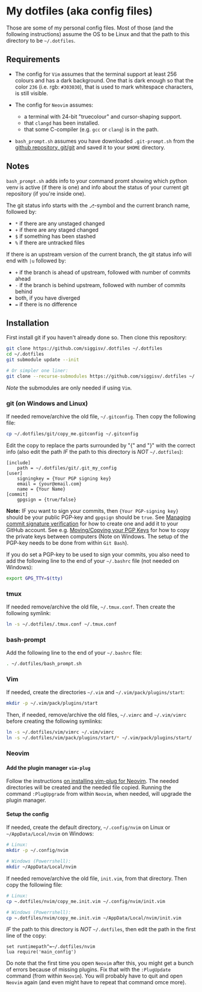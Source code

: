 # My dotfiles (aka config files)

Those are some of my personal config files. Most of those (and the following
instructions) assume the OS to be Linux and that the path to this directory to
be `~/.dotfiles`.

## Requirements

- The config for `Vim` assumes that the terminal support at least 256 colours
  and has a dark background. One that is dark enough so that the color `236`
  (i.e. rgb: `#303030`), that is used to mark whitespace characters, is still
  visible.
- The config for `Neovim` assumes:
  - a terminal with 24-bit "truecolour" and cursor-shaping support.
  - that `clangd` has been installed.
  - that some C-compiler (e.g. `gcc` or `clang`) is in the path.

- `bash_prompt.sh` assumes you have downloaded `.git-prompt.sh` from the
  [github repository,
  git/git](https://raw.githubusercontent.com/git/git/master/contrib/completion/git-prompt.sh)
  and saved it to your `$HOME` directory.

## Notes

`bash_prompt.sh` adds info to your command promt showing which python venv is
active (if there is one) and info about the status of your current git
repository (if you're inside one).

The git status info starts with the `⎇`-symbol and the current branch name,
followed by:

- `*` if there are any unstaged changed
- `+` if there are any staged changed
- `$` if something has been stashed
- `%` if there are untracked files

If there is an upstream version of the current branch, the git status info
will end with `|u` followed by:

- `+` if the branch is ahead of upstream, followed with number of commits
  ahead
- `-` if the branch is behind upstream, followed with number of commits behind
- both, if you have diverged
- `=` if there is no difference

## Installation

First install git if you haven't already done so. Then clone this repository:

```bash
git clone https://github.com/siggisv/.dotfiles ~/.dotfiles
cd ~/.dotfiles
git submodule update --init

# Or simpler one liner:
git clone --recurse-submodules https://github.com/siggisv/.dotfiles ~/.dotfiles
```

*Note* the submodules are only needed if using `Vim`.

### git (on Windows and Linux)

If needed remove/archive the old file, `~/.gitconfig`. Then copy the following
file:

```bash
cp ~/.dotfiles/git/copy_me.gitconfig ~/.gitconfig
```

Edit the copy to replace the parts surrounded by "{" and "}" with the correct
info (also edit the path *IF* the path to this directory is *NOT*
`~/.dotfiles`):

```gitconfig
[include]
    path = ~/.dotfiles/git/.git_my_config
[user]
    signingkey = {Your PGP signing key}
    email = {your@email.com}
    name = {Your Name}
[commit]
	gpgsign = {true/false}
```

**Note:** IF you want to sign your commits, then `{Your PGP-signing key}`
should be your public PGP-key and `gpgsign` should be `true`.
See [Managing commit signature
verification](https://docs.github.com/en/authenticating/managing-commit-signature-verification)
for how to create one and add it to your GitHub account. See e.g.
[Moving/Copying your PGP 
Keys](https://www.phildev.net/pgp/gpg_moving_keys.html)
for how to copy the private keys between computers (Note on Windows. The
setup of the PGP-key needs to be done from within `Git Bash`).

If you do set a PGP-key to be used to sign your commits, you also need to add
the following line to the end of your `~/.bashrc` file (not needed on Windows):

```bash
export GPG_TTY=$(tty)
```

### tmux

If needed remove/archive the old file, `~/.tmux.conf`.
Then create the following symlink:

```bash
ln -s ~/.dotfiles/.tmux.conf ~/.tmux.conf
```

### bash-prompt

Add the following line to the end of your `~/.bashrc` file:

```bash
. ~/.dotfiles/bash_prompt.sh
```

### Vim

If needed, create the directories `~/.vim` and `~/.vim/pack/plugins/start`:

```bash
mkdir -p ~/.vim/pack/plugins/start
```

Then, if needed, remove/archive the old files, `~/.vimrc` and `~/.vim/vimrc`
before creating the following symlinks:

```bash
ln -s ~/.dotfiles/vim/vimrc ~/.vim/vimrc
ln -s ~/.dotfiles/vim/pack/plugins/start/* ~/.vim/pack/plugins/start/
```

### Neovim

#### Add the plugin manager `vim-plug`

Follow the instructions [on installing vim-plug for
Neovim](https://github.com/junegunn/vim-plug#neovim). The needed directories
will be created and the needed file copied. Running the command `:PlugUpgrade`
from within `Neovim`, when needed, will upgrade the plugin manager.

#### Setup the config

If needed, create the default directory, `~/.config/nvim` on Linux or
`~/AppData/Local/nvim` on Windows:

```bash
# Linux:
mkdir -p ~/.config/nvim

# Windows (Powerrshell):
mkdir ~/AppData/Local/nvim
```
If needed remove/archive the old file, `init.vim`, from that directory. Then
copy the following file:

```bash
# Linux:
cp ~.dotfiles/nvim/copy_me.init.vim ~/.config/nvim/init.vim

# Windows (Powerrshell):
cp ~.dotfiles/nvim/copy_me.init.vim ~/AppData/Local/nvim/init.vim
```

*IF* the path to this directory is *NOT* `~/.dotfiles`, then edit the path in
the first line of the copy:

```vimrc
set runtimepath^=~/.dotfiles/nvim
lua require('main_config')
```

Do note that the first time you open `Neovim` after this, you might get a bunch
of errors because of missing plugins. Fix that with the `:PlugUpdate` command
(from within `Neovim`). You will probably have to quit and open `Neovim` again
(and even might have to repeat that command omce more).

